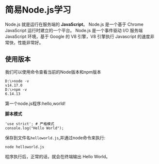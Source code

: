 # 简易Node.js学习



 Node.js 就是运行在服务端的 **JavaScript**。 Node.js 是一个基于 Chrome JavaScript 运行时建立的一个平台。 Node.js 是一个事件驱动 I/O 服务端 JavaScript 环境，基于 Google 的 V8 引擎，V8 引擎执行 Javascript 的速度非常快，性能非常好。

## 使用版本

我们可以使用命令查看当前的Node版本和npm版本

```
D:\>node -v
v14.17.0
D:\>npm -v
6.14.13
```

第一个node.js程序:hello,world!

**脚本模式**

```
'use strict'; # 严格模式 
console.log("Hello World");
```

保存到文件名`helloworld.js`,并通过node命令来执行:

```
node helloworld.js 
```

程序执行后，正常的话，就会在终端输出 Hello World。